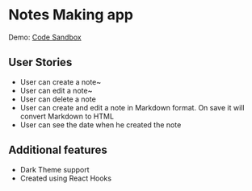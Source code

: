# Notes Making app

Demo: [Code Sandbox](https://8zlxkllq18.codesandbox.io/)

## User Stories

- User can create a note~
- User can edit a note~
- User can delete a note
- User can create and edit a note in Markdown format. On save it will convert Markdown to HTML
- User can see the date when he created the note
## Additional features

- Dark Theme support
- Created using React Hooks
